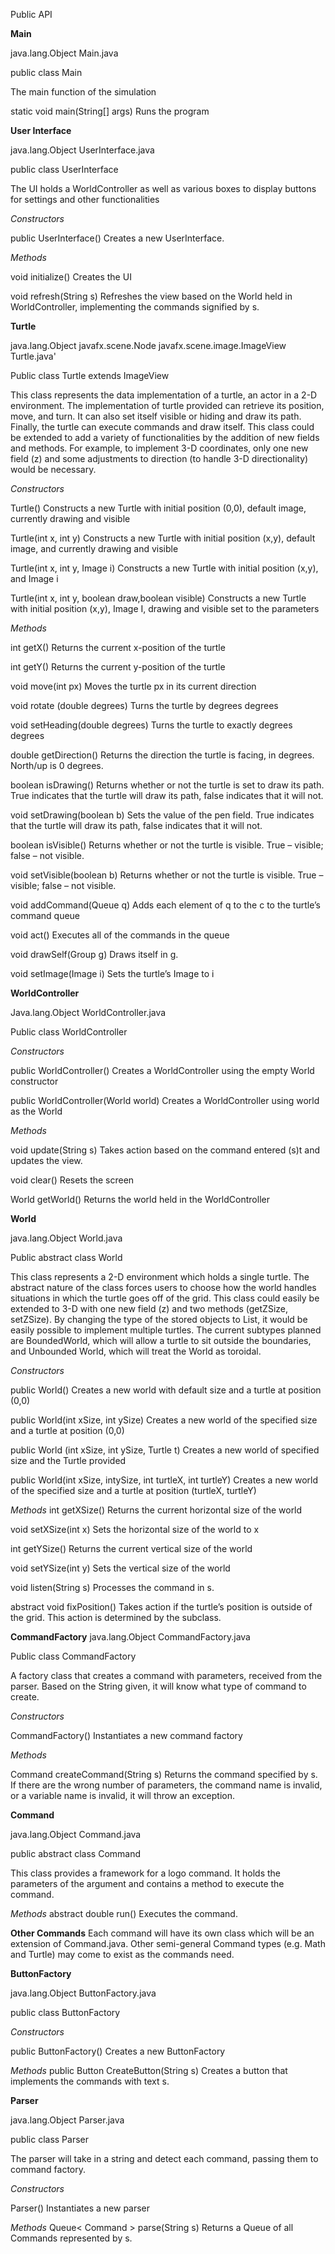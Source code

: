 Public API

**Main**

java.lang.Object
	Main.java
	
public class Main 

The main function of the simulation

static void main(String[] args)
Runs the program


**User Interface**

java.lang.Object
	UserInterface.java
	
public class UserInterface

The UI holds a WorldController as well as various boxes to display buttons for settings and other functionalities


*Constructors*

public UserInterface()
Creates a new UserInterface.

*Methods*

void initialize()
Creates the UI

void refresh(String s)
Refreshes the view based on the World held in WorldController, implementing the commands signified by s.


**Turtle**

java.lang.Object
	javafx.scene.Node
		javafx.scene.image.ImageView
			Turtle.java'
			
Public class Turtle extends ImageView

This class represents the data implementation of a turtle, an actor in a 2-D environment. The implementation of turtle provided can retrieve its position, move, and turn. It can also set itself visible or hiding and draw its path. Finally, the turtle can execute commands and draw itself. This class could be extended to add a variety of functionalities by the addition of new fields and methods. For example, to implement 3-D coordinates, only one new field (z) and some adjustments to direction (to handle 3-D directionality) would be necessary. 

*Constructors*

Turtle()
Constructs a new Turtle with initial position (0,0), default image, currently drawing and visible

Turtle(int x, int y)
Constructs a new Turtle with initial position (x,y), default image, and currently drawing and visible

Turtle(int x, int y, Image i)
Constructs a new Turtle with initial position (x,y), and Image i

Turtle(int x, int y, boolean draw,boolean visible)
Constructs a new Turtle with initial position (x,y), Image I, drawing and visible set to the parameters

*Methods* 

int getX()
Returns the current x-position of the turtle

int getY()
Returns the current y-position of the turtle

void move(int px)
Moves the turtle px in its current direction

void rotate (double degrees)
Turns the turtle by degrees degrees

void setHeading(double degrees)
Turns the turtle to exactly degrees degrees

double getDirection()
Returns the direction the turtle is facing, in degrees. North/up is 0 degrees.

boolean isDrawing() 
Returns whether or not the turtle is set to draw its path. True indicates that the turtle will draw its path, false indicates that it will not.

void setDrawing(boolean b)
Sets the value of the pen field. True indicates that the turtle will draw its path, false indicates that it will not.

boolean isVisible()
Returns whether or not the turtle is visible. True – visible; false – not visible.

void setVisible(boolean b)
Returns whether or not the turtle is visible. True – visible; false – not visible.

void addCommand(Queue<Command> q)
Adds each element of q to the c to the turtle’s command queue

void act()
Executes all of the commands in the queue

void drawSelf(Group g)
Draws itself in g.

void setImage(Image i)
Sets the turtle’s Image to i


**WorldController**

Java.lang.Object
	WorldController.java
	
Public class WorldController

*Constructors*

public WorldController()
Creates a WorldController using the empty World constructor 

public WorldController(World world)
Creates a WorldController using world as the World

*Methods*

void update(String s)
Takes action based on the command entered (s)t and updates the view.

void clear()
Resets the screen

World getWorld()
Returns the world held in the WorldController


**World**

java.lang.Object
	World.java
	
Public abstract class World

This class represents a 2-D environment which holds a single turtle. The abstract nature of the class forces users to choose how the world handles situations in which the turtle goes off of the grid. This class could easily be extended to 3-D with one new field (z) and two methods (getZSize, setZSize). By changing the type of the stored objects to List<Turtle>, it would be easily possible to implement multiple turtles. The current subtypes planned are BoundedWorld, which will allow a turtle to sit outside the boundaries, and Unbounded World, which will treat the World as toroidal.

*Constructors*

public World()
Creates a new world with default size and a turtle at position (0,0)

public World(int xSize, int ySize)
Creates a new world of the specified size and a turtle at position (0,0)

public World (int xSize, int ySize, Turtle t)
Creates a new world of specified size and the Turtle provided

public World(int xSize, intySize, int turtleX, int turtleY)
Creates a new world of the specified size and a turtle at position (turtleX, turtleY)

*Methods*
int getXSize()
Returns the current horizontal size of the world

void setXSize(int x)
Sets the horizontal size of the world to x

int getYSize() 
Returns the current vertical size of the world

void setYSize(int y)
Sets the vertical size of the world

void listen(String s)
Processes the command in s.

abstract void fixPosition()
Takes action if the turtle’s position is outside of the grid. This action is determined by the subclass.


**CommandFactory**
java.lang.Object
CommandFactory.java

Public class CommandFactory

A factory class that creates a command with parameters, received from the parser. Based on the String given, it will know what type of command to create.

*Constructors*

CommandFactory()
Instantiates a new command factory

*Methods*

Command createCommand(String s)
Returns the command specified by s. If there are the wrong number of parameters, the command name is invalid, or a variable name is invalid, it will throw an exception.


**Command**

java.lang.Object
Command.java

public abstract class Command

This class provides a framework for a logo command. It holds the parameters of the argument and contains a method to execute the command. 

*Methods*
abstract double run()
Executes the command.


**Other Commands**
Each command will have its own class which will be an extension of Command.java. Other semi-general Command types (e.g. Math and Turtle) may come to exist as the commands need.


**ButtonFactory**

java.lang.Object
	ButtonFactory.java
	
public class ButtonFactory

*Constructors*

public ButtonFactory()
Creates a new ButtonFactory

*Methods*
public Button CreateButton(String s)
Creates a button that implements the commands with text s.


**Parser**

java.lang.Object
Parser.java

public class Parser

The parser will take in a string and detect each command, passing them to command factory. 

*Constructors*

Parser()
Instantiates a new parser

*Methods*
Queue< Command > parse(String s)
Returns a Queue of all Commands represented by s. 

